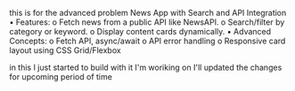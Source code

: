 this is for the advanced problem 
News App with Search and API Integration
•	Features:
o	Fetch news from a public API like NewsAPI.
o	Search/filter by category or keyword.
o	Display content cards dynamically.
•	Advanced Concepts:
o	Fetch API, async/await
o	API error handling
o	Responsive card layout using CSS Grid/Flexbox


in this I just started to build with it I'm woriking on I'll updated the changes for upcoming period of time 
